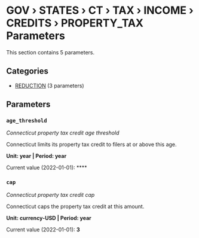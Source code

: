 # GOV › STATES › CT › TAX › INCOME › CREDITS › PROPERTY_TAX Parameters

This section contains 5 parameters.

## Categories

- [REDUCTION](reduction/index.md) (3 parameters)

## Parameters

### `age_threshold`
*Connecticut property tax credit age threshold*

Connecticut limits its property tax credit to filers at or above this age.

**Unit: year | Period: year**

Current value (2022-01-01): ****


### `cap`
*Connecticut property tax credit cap*

Connecticut caps the property tax credit at this amount.

**Unit: currency-USD | Period: year**

Current value (2022-01-01): **3**

